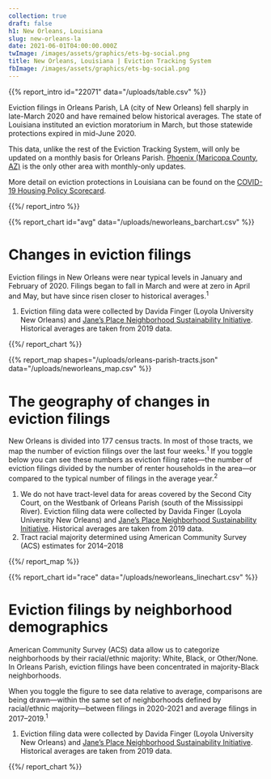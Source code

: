```yaml
---
collection: true
draft: false
h1: New Orleans, Louisiana
slug: new-orleans-la
date: 2021-06-01T04:00:00.000Z
twImage: /images/assets/graphics/ets-bg-social.png
title: New Orleans, Louisiana | Eviction Tracking System
fbImage: /images/assets/graphics/ets-bg-social.png
---
```


{{% report_intro id="22071" data="/uploads/table.csv" %}}

Eviction filings in Orleans Parish, LA (city of New Orleans) fell sharply in late-March 2020 and have remained below historical averages. The state of Louisiana instituted an eviction moratorium in March, but those statewide protections expired in mid-June 2020.

This data, unlike the rest of the Eviction Tracking System, will only be updated on a monthly basis for Orleans Parish. [Phoenix (Maricopa County, AZ)](https://evictionlab.org/eviction-tracking/phoenix-az/) is the only other area with monthly-only updates. 

More detail on eviction protections in Louisiana can be found on the [COVID-19 Housing Policy Scorecard](https://evictionlab.org/covid-policy-scorecard/la/).

{{%/ report_intro %}}



{{% report_chart id="avg" data="/uploads/neworleans_barchart.csv" %}}







# Changes in eviction filings

Eviction filings in New Orleans were near typical levels in January and February of 2020. Filings began to fall in March and were at zero in April and May, but have since risen closer to historical averages.<sup>1</sup>

1. Eviction filing data were collected by Davida Finger (Loyola University New Orleans) and [Jane’s Place Neighborhood Sustainability Initiative](https://www.jpnsi.org/). Historical averages are taken from 2019 data.







{{%/ report_chart %}}



{{% report_map shapes="/uploads/orleans-parish-tracts.json" data="/uploads/neworleans_map.csv" %}}







# The geography of changes in eviction filings

New Orleans is divided into 177 census tracts. In most of those tracts, we map the number of eviction filings over the last four weeks.<sup>1</sup> If you toggle below you can see these numbers as eviction filing rates—the number of eviction filings divided by the number of renter households in the area—or compared to the typical number of filings in the average year.<sup>2</sup>

1. We do not have tract-level data for areas covered by the Second City Court, on the Westbank of Orleans Parish (south of the Mississippi River). Eviction filing data were collected by Davida Finger (Loyola University New Orleans) and [Jane’s Place Neighborhood Sustainability Initiative](https://www.jpnsi.org/). Historical averages are taken from 2019 data. 
2. Tract racial majority determined using American Community Survey (ACS) estimates for 2014–2018







{{%/ report_map %}}



{{% report_chart id="race" data="/uploads/neworleans_linechart.csv" %}}







# Eviction filings by neighborhood demographics

American Community Survey (ACS) data allow us to categorize neighborhoods by their racial/ethnic majority: White, Black, or Other/None. In Orleans Parish, eviction filings have been concentrated in majority-Black neighborhoods. 

When you toggle the figure to see data relative to average, comparisons are being drawn—within the same set of neighborhoods defined by racial/ethnic majority—between filings in 2020-2021 and average filings in 2017–2019.<sup>1</sup>

1. Eviction filing data were collected by Davida Finger (Loyola University New Orleans) and [Jane’s Place Neighborhood Sustainability Initiative](https://www.jpnsi.org/). Historical averages are taken from 2019 data.







{{%/ report_chart %}}